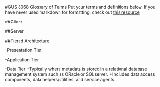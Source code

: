 #GUS 8068 Glossary of Terms
Put your terms and definitions below. If you have never used markdown for formatting, check out [this resource](https://github.com/adam-p/markdown-here/wiki/Markdown-Cheatsheet).

##Client

##Server

##Tiered Architecture

-Presentation Tier

-Application Tier

-Data Tier
+Typically where metadata is stored in a relational database management system such as ORacle or SQLserver.
 +Includes data access components, data helpers/utilities, and service agents. 
